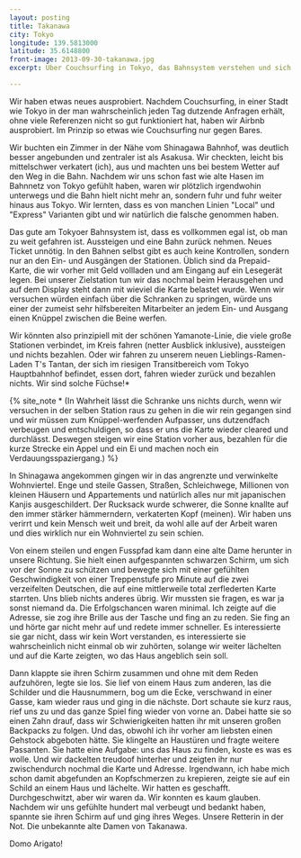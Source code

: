 ```yaml
---
layout: posting
title: Takanawa
city: Tokyo
longitude: 139.5813000
latitude: 35.6148800
front-image: 2013-09-30-takanawa.jpg
excerpt: Über Couchsurfing in Tokyo, das Bahnsystem verstehen und sich dennoch verfahren, als auch verwinkelte kleine Wohngegenden und alte hilfreiche japanische Ladies.

---
```


Wir haben etwas neues ausprobiert. Nachdem Couchsurfing, in einer Stadt wie Tokyo in der man wahrscheinlich jeden Tag dutzende Anfragen erhält, ohne viele Referenzen nicht so gut funktioniert hat, haben wir Airbnb ausprobiert. Im Prinzip so etwas wie Couchsurfing nur gegen Bares.

Wir buchten ein Zimmer in der Nähe vom Shinagawa Bahnhof, was deutlich besser angebunden und zentraler ist als Asakusa. Wir checkten, leicht bis mittelschwer verkatert (ich), aus und machten uns bei bestem Wetter auf den Weg in die Bahn. Nachdem wir uns schon fast wie alte Hasen im Bahnnetz von Tokyo gefühlt haben, waren wir plötzlich irgendwohin unterwegs und die Bahn hielt nicht mehr an, sondern fuhr und fuhr weiter hinaus aus Tokyo. Wir lernten, dass es von manchen Linien "Local" und "Express" Varianten gibt und wir natürlich die falsche genommen haben.

Das gute am Tokyoer Bahnsystem ist, dass es vollkommen egal ist, ob man zu weit gefahren ist. Aussteigen und eine Bahn zurück nehmen. Neues Ticket unnötig. In den Bahnen selbst gibt es auch keine Kontrollen, sondern nur an den Ein- und Ausgängen der Stationen. Üblich sind da Prepaid-Karte, die wir vorher mit Geld vollladen und am Eingang auf ein Lesegerät legen. Bei unserer Zielstation tun wir das nochmal beim Herausgehen und auf dem Display steht dann mit wieviel die Karte belastet wurde. Wenn wir versuchen würden einfach über die Schranken zu springen, würde uns einer der zumeist sehr hilfsbereiten Mitarbeiter an jedem Ein- und Ausgang einen Knüppel zwischen die Beine werfen.

Wir könnten also prinzipiell mit der schönen Yamanote-Linie, die viele große Stationen verbindet, im Kreis fahren (netter Ausblick inklusive), aussteigen und nichts bezahlen. Oder wir fahren zu unserem neuen Lieblings-Ramen-Laden T's Tantan, der sich im riesigen Transitbereich vom Tokyo Hauptbahnhof befindet, essen dort, fahren wieder zurück und bezahlen nichts. Wir sind solche Füchse!\*

{% site_note * (In Wahrheit lässt die Schranke uns nichts durch, wenn wir versuchen in der selben Station raus zu gehen in die wir rein gegangen sind und wir müssen zum Knüppel-werfenden Aufpasser, uns dutzendfach verbeugen und entschuldigen, so dass er uns die Karte wieder cleared und durchlässt. Deswegen steigen wir eine Station vorher aus, bezahlen für die kurze Strecke ein Appel und ein Ei und machen noch ein Verdauungsspaziergang.) %}

In Shinagawa angekommen gingen wir in das angrenzte und verwinkelte Wohnviertel. Enge und steile Gassen, Straßen, Schleichwege, Millionen von kleinen Häusern und Appartements und natürlich alles nur mit japanischen Kanjis ausgeschildert. Der Rucksack wurde schwerer, die Sonne knallte auf den immer stärker hämmerndern, verkaterten Kopf (meinen). Wir haben uns verirrt und kein Mensch weit und breit, da wohl alle auf der Arbeit waren und dies wirklich nur ein Wohnviertel zu sein schien. 

Von einem steilen und engen Fusspfad kam dann eine alte Dame herunter in unsere Richtung. Sie hielt einen aufgespannten schwarzen Schirm, um sich vor der Sonne zu schützen und bewegte sich mit einer gefühlten Geschwindigkeit von einer Treppenstufe pro Minute auf die zwei verzeifelten Deutschen, die auf eine mittlerweile total zerflederten Karte starrten. Uns blieb nichts anderes übrig. Wir mussten sie fragen, es war ja sonst niemand da. Die Erfolgschancen waren minimal. Ich zeigte auf die Adresse, sie zog ihre Brille aus der Tasche und fing an zu reden. Sie fing an und hörte gar nicht mehr auf und redete immer schneller. Es interessierte sie gar nicht, dass wir kein Wort verstanden, es interessierte sie wahrscheinlich nicht einmal ob wir zuhörten, solange wir weiter lächelten und auf die Karte zeigten, wo das Haus angeblich sein soll. 

Dann klappte sie ihren Schirm zusammen und ohne mit dem Reden aufzuhören, legte sie los. Sie lief von einem Haus zum anderen, las die Schilder und die Hausnummern, bog um die Ecke, verschwand in einer Gasse, kam wieder raus und ging in die nächste. Dort schaute sie kurz raus, rief uns zu und das ganze Spiel fing wieder von vorne an. Dabei hatte sie so einen Zahn drauf, dass wir Schwierigkeiten hatten ihr mit unseren großen Backpacks zu folgen. Und das, obwohl ich ihr vorher am liebsten einen Gehstock abgeboten hätte. Sie klingelte an Haustüren und fragte weitere Passanten. Sie hatte eine Aufgabe: uns das Haus zu finden, koste es was es wolle. Und wir dackelten treudoof hinterher und zeigten ihr nur zwischendurch nochmal die Karte und Adresse. Irgendwann, ich habe mich schon damit abgefunden an Kopfschmerzen zu krepieren, zeigte sie auf ein Schild an einem Haus und lächelte. Wir hatten es geschafft. Durchgeschwitzt, aber wir waren da. Wir konnten es kaum glauben. Nachdem wir uns gefühlte hundert mal verbeugt und bedankt haben, spannte sie ihren Schirm auf und ging ihres Weges. Unsere Retterin in der Not. Die unbekannte alte Damen von Takanawa. 

Domo Arigato!
